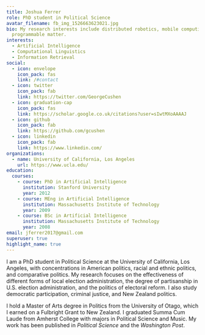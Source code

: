 ```yaml
---
title: Joshua Ferrer
role: PhD student in Political Science
avatar_filename: fb_img_1526663623021.jpg
bio: My research interests include distributed robotics, mobile computing and
  programmable matter.
interests:
  - Artificial Intelligence
  - Computational Linguistics
  - Information Retrieval
social:
  - icon: envelope
    icon_pack: fas
    link: /#contact
  - icon: twitter
    icon_pack: fab
    link: https://twitter.com/GeorgeCushen
  - icon: graduation-cap
    icon_pack: fas
    link: https://scholar.google.co.uk/citations?user=sIwtMXoAAAAJ
  - icon: github
    icon_pack: fab
    link: https://github.com/gcushen
  - icon: linkedin
    icon_pack: fab
    link: https://www.linkedin.com/
organizations:
  - name: University of California, Los Angeles
    url: https://www.ucla.edu/
education:
  courses:
    - course: PhD in Artificial Intelligence
      institution: Stanford University
      year: 2012
    - course: MEng in Artificial Intelligence
      institution: Massachusetts Institute of Technology
      year: 2009
    - course: BSc in Artificial Intelligence
      institution: Massachusetts Institute of Technology
      year: 2008
email: jferrer2017@gmail.com
superuser: true
highlight_name: true
---
```

I am a PhD student in Political Science at the University of California, Los Angeles, with concentrations in American politics, racial and ethnic politics, and comparative politics. My research focuses on the effectiveness of different forms of local election administration, the degree of partisanship in U.S. election administration, and the politics of electoral reform. I also study democratic participation, criminal justice, and New Zealand politics.

I hold a Master of Arts degree in Politics from the University of Otago, which I earned on a Fulbright Grant to New Zealand. I graduated Summa Cum Laude from Amherst College with majors in Political Science and Music. My work has been published in *Political Science* and the *Washington Post*.